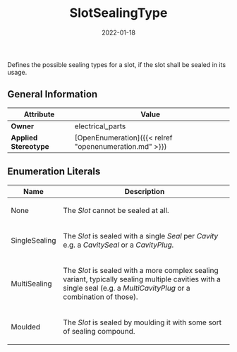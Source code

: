 ﻿---
title: SlotSealingType
toc: false
type: specs
date: "2022-01-18"
draft: false
specification: VEC
version: 1.2.2
documentType: "Recommendation"
elementType: Class
classes:
  - SlotSealingType
menu_name: vec-1.2.2
---
<p> Defines the possible sealing types for a slot, if the slot shall be sealed in its usage.      </p>

## General Information

| Attribute               | Value |
|-------------------------|-------|
| **Owner**               | electrical_parts |
| **Applied Stereotype**  | [OpenEnumeration]({{< relref "openenumeration.md" >}})<br/>  |

## Enumeration Literals
| Name          | **Description** |
|---------------|-----------------|
| None | <p> The <i>Slot </i>cannot be sealed at all.      </p> |
| SingleSealing | <p> The <i>Slot</i> is sealed with a single <i>Seal </i>per <i>Cavity</i> e.g. a <i>CavitySeal </i>or a <i>CavityPlug.</i>      </p> |
| MultiSealing | <p> The <i>Slot </i>is sealed with a more complex sealing variant, typically sealing multiple cavities with a single seal (e.g. a <i>MultiCavityPlug </i>or a combination of those).      </p> |
| Moulded | <p> The <i>Slot</i> is sealed by moulding it with some sort of sealing compound.      </p> |
